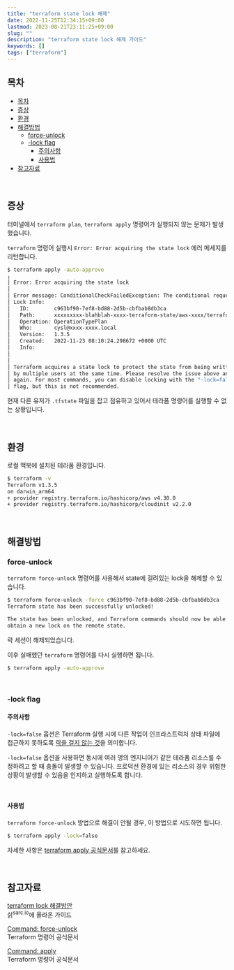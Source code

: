 ```yaml
---
title: "terraform state lock 해제"
date: 2022-11-25T12:34:15+09:00
lastmod: 2023-08-21T23:11:25+09:00
slug: ""
description: "terraform state lock 해제 가이드"
keywords: []
tags: ["terraform"]
---
```


## 목차

- [목차](#목차)
- [증상](#증상)
- [환경](#환경)
- [해결방법](#해결방법)
  - [force-unlock](#force-unlock)
  - [-lock flag](#-lock-flag)
    - [주의사항](#주의사항)
    - [사용법](#사용법)
- [참고자료](#참고자료)

&nbsp;

## 증상

터미널에서 `terraform plan`, `terraform apply` 명령어가 실행되지 않는 문제가 발생했습니다.

`terraform` 명령어 실행시 `Error: Error acquiring the state lock` 에러 메세지를 리턴합니다.

```bash
$ terraform apply -auto-approve
╷
│ Error: Error acquiring the state lock
│
│ Error message: ConditionalCheckFailedException: The conditional request failed
│ Lock Info:
│   ID:        c963bf90-7ef8-bd88-2d5b-cbfbab8db3ca
│   Path:      xxxxxxxxx-blahblah-xxxx-terraform-state/aws-xxxx/terraform.tfstate
│   Operation: OperationTypePlan
│   Who:       cysl@xxxx-xxxx.local
│   Version:   1.3.5
│   Created:   2022-11-23 08:10:24.298672 +0000 UTC
│   Info:
│
│
│ Terraform acquires a state lock to protect the state from being written
│ by multiple users at the same time. Please resolve the issue above and try
│ again. For most commands, you can disable locking with the "-lock=false"
│ flag, but this is not recommended.
```

현재 다른 유저가 `.tfstate` 파일을 잡고 점유하고 있어서 테라폼 명령어를 실행할 수 없는 상황입니다.

&nbsp;

## 환경

로컬 맥북에 설치된 테라폼 환경입니다.

```bash
$ terraform -v
Terraform v1.3.5
on darwin_arm64
+ provider registry.terraform.io/hashicorp/aws v4.30.0
+ provider registry.terraform.io/hashicorp/cloudinit v2.2.0
```

&nbsp;

## 해결방법

### force-unlock

`terraform force-unlock` 명령어를 사용해서 state에 걸려있는 lock을 해제할 수 있습니다.

```bash
$ terraform force-unlock -force c963bf90-7ef8-bd88-2d5b-cbfbab8db3ca
Terraform state has been successfully unlocked!

The state has been unlocked, and Terraform commands should now be able to
obtain a new lock on the remote state.
```

락 세션이 해제되었습니다.

이후 실패했던 `terraform` 명령어를 다시 실행하면 됩니다.

```bash
$ terraform apply -auto-approve
```

&nbsp;

### -lock flag

#### 주의사항

`-lock=false` 옵션은 Terraform 실행 시에 다른 작업이 인프라스트럭처 상태 파일에 접근하지 못하도록 [락을 걸지 않는 것](https://developer.hashicorp.com/terraform/cli/commands/apply#lock-false)을 의미합니다.

`-lock=false` 옵션을 사용하면 동시에 여러 명의 엔지니어가 같은 테라폼 리소스를 수정하려고 할 때 충돌이 발생할 수 있습니다. 프로덕션 환경에 있는 리소스의 경우 위험한 상황이 발생할 수 있음을 인지하고 실행하도록 합니다.

&nbsp;

#### 사용법

`terraform force-unlock` 방법으로 해결이 안될 경우, 이 방법으로 시도하면 됩니다.

```bash
$ terraform apply -lock=false
```

자세한 사항은 [terraform apply 공식문서](https://developer.hashicorp.com/terraform/cli/commands/apply#lock-false)를 참고하세요.

&nbsp;

## 참고자료

[terraform lock 해결방안](https://sarc.io/index.php/cloud/2127-terraform-lock)  
삵<sup>sarc.io</sup>에 올라온 가이드

[Command: force-unlock](https://developer.hashicorp.com/terraform/cli/commands/force-unlock)  
Terraform 명령어 공식문서

[Command: apply](https://developer.hashicorp.com/terraform/cli/commands/apply#lock-false)  
Terraform 명령어 공식문서
